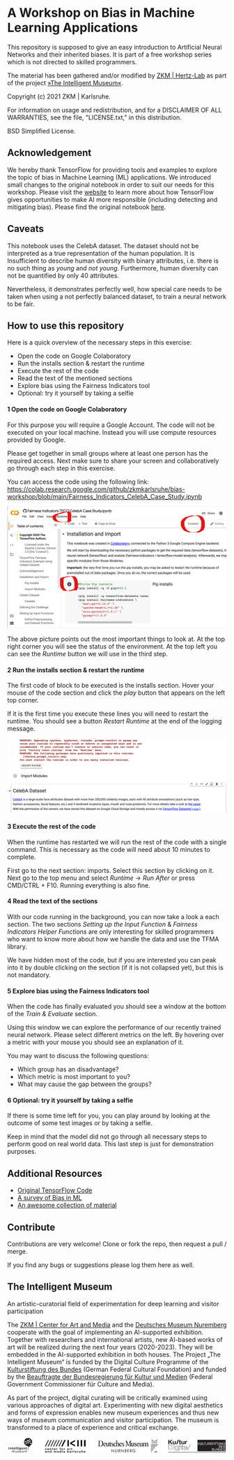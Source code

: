 A Workshop on Bias in Machine Learning Applications
============

This repository is supposed to give an easy introduction to Artificial Neural Networks and their inherited biases. It is part of a free workshop series which is not directed to skilled programmers.
 
The material has been gathered and/or modified by [ZKM | Hertz-Lab](https://zkm.de/en/about-the-zkm/organization/hertz-lab) as part of the project [»The Intelligent Museum«](#the-intelligent-museum).

Copyright (c) 2021 ZKM | Karlsruhe.

For information on usage and redistribution, and for a DISCLAIMER OF ALL
WARRANTIES, see the file, "LICENSE.txt," in this distribution.

BSD Simplified License.

Acknowledgement
-----------

We hereby thank TensorFlow for providing tools and examples to explore the topic of bias in Machine Learning (ML) applications.
We introduced small changes to the original notebook in order to suit our needs for this workshop. Please visit the [website](https://www.tensorflow.org/responsible_ai/) to learn more about how TensorFlow gives opportunities to make AI more responsible (including detecting and mitigating bias). Please find the original notebook [here](https://www.tensorflow.org/responsible_ai/fairness_indicators/tutorials/Fairness_Indicators_TFCO_CelebA_Case_Study).

Caveats
-----------
This notebook uses the CelebA dataset. The dataset should not be interpreted as a true representation of the human population. 
It is Insufficient to describe human diversity with binary attributes, i.e. there is no such thing as *young* and *not young*.
Furthermore, human diversity can not be quantified by only 40 attributes.

Nevertheless, it demonstrates perfectly well, how special care needs to be taken when using a not perfectly balanced dataset, to train a neural network to be fair.


How to use this repository
-----------
Here is a quick overview of the necessary steps in this exercise:
- Open the code on Google Colaboratory
- Run the installs section & restart the runtime
- Execute the rest of the code
- Read the text of the mentioned sections
- Explore bias using the Fairness Indicators tool
- Optional: try it yourself by taking a selfie



#### 1 Open the code on Google Colaboratory
For this purpose you will require a Google Account. The code will not be executed on your local machine. Instead you will use compute resources provided by Google.

Please get together in small groups where at least one person has the required access. Next make sure to share your screen and collaboratively go through each step in this exercise.

You can access the code using the following link: https://colab.research.google.com/github/zkmkarlsruhe/bias-workshop/blob/main/Fairness_Indicators_CelebA_Case_Study.ipynb

![](media/colab_interface.png)

The above picture points out the most important things to look at.
At the top right corner you will see the status of the environment. At the top left you can see the *Runtime* button we will use in the third step.

#### 2 Run the installs section & restart the runtime
The first code of block to be executed is the installs section. Hover your mouse of the code section and click the *play* button that appears on the left top corner.

If it is the first time you execute these lines you will need to restart the runtime. You should see a button *Restart Runtime* at the end of the logging message.

![](media/restart_runtime.png)


#### 3 Execute the rest of the code
When the runtime has restarted we will run the rest of the code with a single command. This is necessary as the code will need about 10 minutes to complete.

First go to the next section: imports. Select this section by clicking on it. Next go to the top menu and select *Runtime* -> *Run After* or press CMD/CTRL + F10. Running everything is also fine.


#### 4 Read the text of the sections
With our code running in the background, you can now take a look a each section. The two sections *Setting up the Input Function* & *Fairness Indicators Helper Functions* are only interesting for skilled programmers who want to know more about how we handle the data and use the TFMA library.

We have hidden most of the code, but if you are interested you can peak into it by double clicking on the section (if it is not collapsed yet), but this is not mandatory.


#### 5 Explore bias using the Fairness Indicators tool
When the code has finally evaluated you should see a window at the bottom of the *Train & Evaluate* section.

Using this window we can explore the performance of our recently trained neural network. Please select different metrics on the left. By hovering over a metric with your mouse you should see an explanation of it.

You may want to discuss the following questions:
- Which group has an disadvantage?
- Which metric is most important to you?
- What may cause the gap between the groups?


#### 6 Optional: try it yourself by taking a selfie
If there is some time left for you, you can play around by looking at the outcome of some test images or by taking a selfie.

Keep in mind that the model did not go through all necessary steps to perform good on real world data. This last step is just for demonstration purposes.

Additional Resources
--------------------

- [Original TensorFlow Code](https://colab.research.google.com/github/tensorflow/fairness-indicators/blob/master/g3doc/tutorials/Fairness_Indicators_TFCO_CelebA_Case_Study.ipynb)
- [A survey of Bias in ML](https://arxiv.org/pdf/1908.09635.pdf)
- [An awesome collection of material](https://github.com/datamllab/awesome-fairness-in-ai)


Contribute
----------


Contributions are very welcome! Clone or fork the repo, then request a pull / merge.

If you find any bugs or suggestions please log them here as well.

The Intelligent Museum
----------------------

An artistic-curatorial field of experimentation for deep learning and visitor participation

The [ZKM | Center for Art and Media](https://zkm.de/en) and the [Deutsches Museum Nuremberg](https://www.deutsches-museum.de/en/nuernberg/information/) cooperate with the goal of implementing an AI-supported exhibition. Together with researchers and international artists, new AI-based works of art will be realized during the next four years (2020-2023).  They will be embedded in the AI-supported exhibition in both houses. The Project „The Intelligent Museum“ is funded by the Digital Culture Programme of the [Kulturstiftung des Bundes](https://www.kulturstiftung-des-bundes.de/en) (German Federal Cultural Foundation) and funded by the [Beauftragte der Bundesregierung für Kultur und Medien](https://www.bundesregierung.de/breg-de/bundesregierung/staatsministerin-fuer-kultur-und-medien) (Federal Government Commissioner für Culture and Media).

As part of the project, digital curating will be critically examined using various approaches of digital art. Experimenting with new digital aesthetics and forms of expression enables new museum experiences and thus new ways of museum communication and visitor participation. The museum is transformed to a place of experience and critical exchange.

![Logo](media/Logo_ZKM_DMN_KSB.png)
